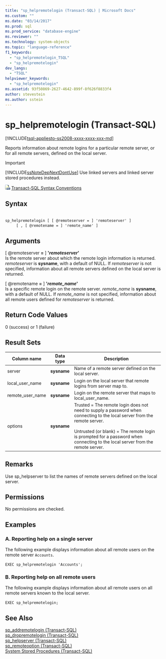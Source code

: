 ```yaml
---
title: "sp_helpremotelogin (Transact-SQL) | Microsoft Docs"
ms.custom: ""
ms.date: "03/14/2017"
ms.prod: sql
ms.prod_service: "database-engine"
ms.reviewer: ""
ms.technology: system-objects
ms.topic: "language-reference"
f1_keywords: 
  - "sp_helpremotelogin_TSQL"
  - "sp_helpremotelogin"
dev_langs: 
  - "TSQL"
helpviewer_keywords: 
  - "sp_helpremotelogin"
ms.assetid: 93f50869-2627-4642-899f-8f626f8833f4
author: stevestein
ms.author: sstein
---
```

# sp_helpremotelogin (Transact-SQL)
[!INCLUDE[tsql-appliesto-ss2008-xxxx-xxxx-xxx-md](../../includes/tsql-appliesto-ss2008-xxxx-xxxx-xxx-md.md)]

  Reports information about remote logins for a particular remote server, or for all remote servers, defined on the local server.  
  
> [!IMPORTANT]  
>  [!INCLUDE[ssNoteDepNextDontUse](../../includes/ssnotedepnextdontuse-md.md)] Use linked servers and linked server stored procedures instead.  
  
 ![Topic link icon](../../database-engine/configure-windows/media/topic-link.gif "Topic link icon") [Transact-SQL Syntax Conventions](../../t-sql/language-elements/transact-sql-syntax-conventions-transact-sql.md)  
  
## Syntax  
  
```  
  
sp_helpremotelogin [ [ @remoteserver = ] 'remoteserver' ]   
     [ , [ @remotename = ] 'remote_name' ]  
```  
  
## Arguments  
 [ @remoteserver **=** ] **'***remoteserver***'**  
 Is the remote server about which the remote login information is returned. *remoteserver* is **sysname**, with a default of NULL. If *remoteserver* is not specified, information about all remote servers defined on the local server is returned.  
  
 [ @remotename **=** ] **'***remote_name***'**  
 Is a specific remote login on the remote server. *remote_name* is **sysname**, with a default of NULL. If *remote_name* is not specified, information about all remote users defined for *remoteserver* is returned.  
  
## Return Code Values  
 0 (success) or 1 (failure)  
  
## Result Sets  
  
|Column name|Data type|Description|  
|-----------------|---------------|-----------------|  
|server|**sysname**|Name of a remote server defined on the local server.|  
|local_user_name|**sysname**|Login on the local server that remote logins from server map to.|  
|remote_user_name|**sysname**|Login on the remote server that maps to local_user_name.|  
|options|**sysname**|Trusted = The remote login does not need to supply a password when connecting to the local server from the remote server.<br /><br /> Untrusted (or blank) = The remote login is prompted for a password when connecting to the local server from the remote server.|  
  
## Remarks  
 Use sp_helpserver to list the names of remote servers defined on the local server.  
  
## Permissions  
 No permissions are checked.  
  
## Examples  
  
### A. Reporting help on a single server  
 The following example displays information about all remote users on the remote server `Accounts`.  
  
```  
EXEC sp_helpremotelogin 'Accounts';  
```  
  
### B. Reporting help on all remote users  
 The following example displays information about all remote users on all remote servers known to the local server.  
  
```  
EXEC sp_helpremotelogin;  
```  
  
## See Also  
 [sp_addremotelogin &#40;Transact-SQL&#41;](../../relational-databases/system-stored-procedures/sp-addremotelogin-transact-sql.md)   
 [sp_dropremotelogin &#40;Transact-SQL&#41;](../../relational-databases/system-stored-procedures/sp-dropremotelogin-transact-sql.md)   
 [sp_helpserver &#40;Transact-SQL&#41;](../../relational-databases/system-stored-procedures/sp-helpserver-transact-sql.md)   
 [sp_remoteoption &#40;Transact-SQL&#41;](../../relational-databases/system-stored-procedures/sp-remoteoption-transact-sql.md)   
 [System Stored Procedures &#40;Transact-SQL&#41;](../../relational-databases/system-stored-procedures/system-stored-procedures-transact-sql.md)  
  
  
